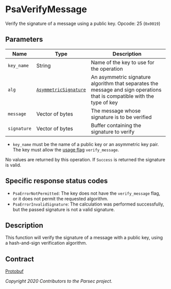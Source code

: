 # PsaVerifyMessage

Verify the signature of a message using a public key. Opcode: 25 (`0x0019`)

## Parameters

| Name        | Type                                                                    | Description                                                                                                              |
|-------------|-------------------------------------------------------------------------|--------------------------------------------------------------------------------------------------------------------------|
| `key_name`  | String                                                                  | Name of the key to use for the operation                                                                                 |
| `alg`       | [`AsymmetricSignature`](psa_algorithm.md#asymmetricsignature-algorithm) | An asymmetric signature algorithm that separates the message and sign operations that is compatible with the type of key |
| `message`   | Vector of bytes                                                         | The message whose signature is to be verified                                                                            |
| `signature` | Vector of bytes                                                         | Buffer containing the signature to verify                                                                                |

- `key_name` must be the name of a public key or an asymmetric key pair. The key must allow the
   [usage flag](psa_key_attributes.md#usageflags-type) `verify_message`.

No values are returned by this operation. If `Success` is returned the signature is valid.

## Specific response status codes

- `PsaErrorNotPermitted`: The key does not have the `verify_message` flag, or it does not permit the
   requested algorithm.
- `PsaErrorInvalidSignature`: The calculation was performed successfully, but the passed signature
   is not a valid signature.

## Description

This function will verify the signature of a message with a public key, using a hash-and-sign
verification algorithm.

## Contract

[Protobuf](https://github.com/parallaxsecond/parsec-operations/blob/master/protobuf/psa_verify_message.proto)

*Copyright 2020 Contributors to the Parsec project.*

